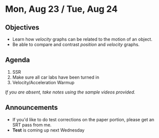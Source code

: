Mon, Aug 23 / Tue, Aug 24
=====================

Objectives
------------
- Learn how *velocity* graphs can be related to the motion of an object.
- Be able to compare and contrast *position* and *velocity* graphs.

Agenda  
---------  

1. SSR
2. Make sure all car labs have been turned in
3. Velocity/Acceleration Warmup

*If you are absent, take notes using the sample videos provided.*


Announcements
-------------  
- If you'd like to do test corrections on the paper portion, please get an SRT pass from me.
- **Test** is coming up next Wednesday
<!--stackedit_data:
eyJoaXN0b3J5IjpbLTI1NTY2NjkxMiwzMjAzNzI4NjksLTE3MD
AzMDg5NzIsLTIwNTA5MzM5NTksLTEyODA5NTAxMzQsLTM2NzY4
ODA5MSw5MjQzOTMwMDYsLTE3Mzg1NjY4LDEzOTA5NDY2NTAsLT
gxNzA1MzAxMywtMTU2NzA1ODM1NSwyMDI0NzUyNTI0LDE4ODY2
NDcxNDAsLTI3MjAzODI3LDEzMDMzMzQ4MjcsMTU1MTk1MzEzNi
wtMTEwNjE5NzUxNSwtMTI4MTc0MjIzNiwxODQ5MTE3ODA1LDkw
ODkwMTA1OF19
-->